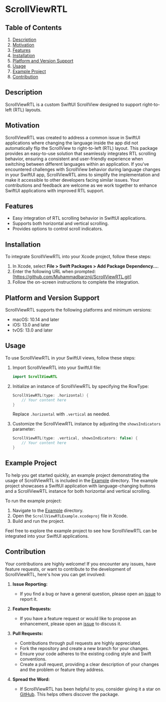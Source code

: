 # ScrollViewRTL

## Table of Contents

1. [Description](#description)
2. [Motivation](#motivation)
3. [Features](#features)
4. [Installation](#installation)
5. [Platform and Version Support](#platform-and-version-support)
6. [Usage](#usage)
7. [Example Project](#example-project)
8. [Contribution](#contribution)

## Description

ScrollViewRTL is a custom SwiftUI ScrollView designed to support right-to-left (RTL) layouts.

## Motivation

ScrollViewRTL was created to address a common issue in SwiftUI applications where changing the language inside the app did not automatically flip the ScrollView to right-to-left (RTL) layout. This package provides an easy-to-use solution that seamlessly integrates RTL scrolling behavior, ensuring a consistent and user-friendly experience when switching between different languages within an application. If you've encountered challenges with ScrollView behavior during language changes in your SwiftUI app, ScrollViewRTL aims to simplify the implementation and make it accessible to other developers facing similar issues. Your contributions and feedback are welcome as we work together to enhance SwiftUI applications with improved RTL support.

## Features

- Easy integration of RTL scrolling behavior in SwiftUI applications.
- Supports both horizontal and vertical scrolling.
- Provides options to control scroll indicators.

## Installation

To integrate ScrollViewRTL into your Xcode project, follow these steps:

1. In Xcode, select **File > Swift Packages > Add Package Dependency...**.
2. Enter the following URL when prompted: [https://github.com/Muhammadbarznji/ScrollViewRTL.git]
3. Follow the on-screen instructions to complete the integration.

## Platform and Version Support

ScrollViewRTL supports the following platforms and minimum versions:

- macOS: 10.14 and later
- iOS: 13.0 and later
- tvOS: 13.0 and later

## Usage

To use ScrollViewRTL in your SwiftUI views, follow these steps:

1. Import ScrollViewRTL into your SwiftUI file:

    ```swift
    import ScrollViewRTL
    ```

2. Initialize an instance of ScrollViewRTL by specifying the RowType:

    ```swift
    ScrollViewRTL(type: .horizontal) {
        // Your content here
    }
    ```

    Replace `.horizontal` with `.vertical` as needed.

3. Customize the ScrollViewRTL instance by adjusting the `showsIndicators` parameter:

    ```swift
    ScrollViewRTL(type: .vertical, showsIndicators: false) {
        // Your content here
    }
    ```
    
## Example Project

To help you get started quickly, an example project demonstrating the usage of ScrollViewRTL is included in the [Example](Example/) directory. The example project showcases a SwiftUI application with language-changing buttons and a ScrollViewRTL instance for both horizontal and vertical scrolling.

To run the example project:

1. Navigate to the [Example](Example/) directory.
2. Open the `ScrollViewRTLExample.xcodeproj` file in Xcode.
3. Build and run the project.

Feel free to explore the example project to see how ScrollViewRTL can be integrated into your SwiftUI applications.

## Contribution

Your contributions are highly welcome! If you encounter any issues, have feature requests, or want to contribute to the development of ScrollViewRTL, here's how you can get involved:

1. **Issue Reporting:**
   - If you find a bug or have a general question, please open an [issue](https://github.com/Muhammadbarznji/ScrollViewRTL/issues) to report it.

2. **Feature Requests:**
   - If you have a feature request or would like to propose an enhancement, please open an [issue](https://github.com/Muhammadbarznji/ScrollViewRTL/issues) to discuss it.

3. **Pull Requests:**
   - Contributions through pull requests are highly appreciated.
   - Fork the repository and create a new branch for your changes.
   - Ensure your code adheres to the existing coding style and Swift conventions.
   - Create a pull request, providing a clear description of your changes and the problem or feature they address.

4. **Spread the Word:**
   - If ScrollViewRTL has been helpful to you, consider giving it a star on [GitHub](https://github.com/Muhammadbarznji/ScrollViewRTL). This helps others discover the package.
